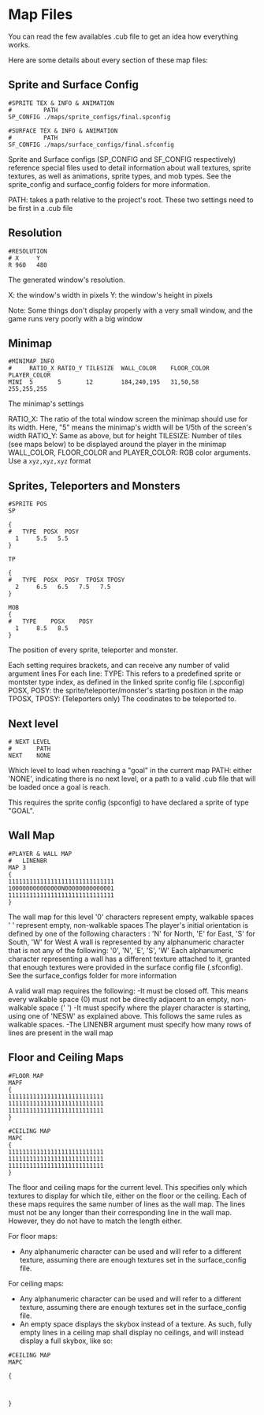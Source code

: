 # Map Files

You can read the few availables .cub file to get an idea how everything works.

Here are some details about every section of these map files:

## Sprite and Surface Config
```
#SPRITE TEX & INFO & ANIMATION
#         PATH
SP_CONFIG ./maps/sprite_configs/final.spconfig

#SURFACE TEX & INFO & ANIMATION
#         PATH
SF_CONFIG ./maps/surface_configs/final.sfconfig
```

Sprite and Surface configs (SP_CONFIG and SF_CONFIG respectively) reference special files used to detail information about wall textures, sprite textures, as well as animations, sprite types, and mob types. See the sprite_config and surface_config folders for more information.

PATH: takes a path relative to the project's root.
These two settings need to be first in a .cub file

## Resolution
```
#RESOLUTION
# X     Y
R 960   480
```
The generated window's resolution.

X: the window's width in pixels
Y: the window's height in pixels

Note: Some things don't display properly with a very small window, and the game runs very poorly with a big window

## Minimap
```
#MINIMAP INFO
#     RATIO_X RATIO_Y TILESIZE  WALL_COLOR    FLOOR_COLOR	  PLAYER_COLOR
MINI  5       5       12        184,240,195	  31,50,58      255,255,255
```
The minimap's settings

RATIO_X: The ratio of the total window screen the minimap should use for its width. Here, "5" means the minimap's width will be 1/5th of the screen's width
RATIO_Y: Same as above, but for height
TILESIZE: Number of tiles (see maps below) to be displayed around the player in the minimap
WALL_COLOR, FLOOR_COLOR and PLAYER_COLOR: RGB color arguments. Use a `xyz,xyz,xyz` format

## Sprites, Teleporters and Monsters
```
#SPRITE POS
SP

{
#	TYPE  POSX  POSY
  1     5.5   5.5
}

TP

{
#	TYPE  POSX  POSY  TPOSX TPOSY
  2     6.5   6.5   7.5   7.5
}

MOB
{
#	TYPE	POSX	POSY
  1     8.5   8.5
}
```
The position of every sprite, teleporter and monster.

Each setting requires brackets, and can receive any number of valid argument lines
For each line:
TYPE: This refers to a predefined sprite or montster type index, as defined in the linked sprite config file (.spconfig)
POSX, POSY: the sprite/teleporter/monster's starting position in the map
TPOSX, TPOSY: (Teleporters only) The coodinates to be teleported to.

## Next level
```
# NEXT LEVEL
#       PATH
NEXT    NONE
```
Which level to load when reaching a "goal" in the current map
PATH: either 'NONE', indicating there is no next level, or a path to a valid .cub file that will be loaded once a goal is reach.

This requires the sprite config (spconfig) to have declared a sprite of type "GOAL".

## Wall Map
```
#PLAYER & WALL MAP
#   LINENBR
MAP 3
{
111111111111111111111111111111
100000000000000N00000000000001
111111111111111111111111111111
}
```
The wall map for this level
'0' characters represent empty, walkable spaces
' ' represent empty, non-walkable spaces
The player's initial orientation is defined by one of the following characters : 'N' for North, 'E' for East, 'S' for South, 'W' for West
A wall is represented by any alphanumeric character that is not any of the following: '0', 'N', 'E', 'S', 'W'
Each alphanumeric character representing a wall has a different texture attached to it, granted that enough textures were provided in the surface config file (.sfconfig). See the surface_configs folder for more information

A valid wall map requires the following:
  -It must be closed off. This means every walkable space (0) must not be directly adjacent to an empty, non-walkable space (' ')
  -It must specify where the player character is starting, using one of 'NESW' as explained above. This follows the same rules as walkable spaces.
  -The LINENBR argument must specify how many rows of lines are present in the wall map

## Floor and Ceiling Maps
```
#FLOOR MAP
MAPF
{
111111111111111111111111111
111111111111111111111111111
111111111111111111111111111
}

#CEILING MAP
MAPC
{
111111111111111111111111111
111111111111111111111111111
111111111111111111111111111
}
```
The floor and ceiling maps for the current level.
This specifies only which textures to display for which tile, either on the floor or the ceiling.
Each of these maps requires the same number of lines as the wall map. The lines must not be any longer than their corresponding line in the wall map.
However, they do not have to match the length either.

For floor maps:
  - Any alphanumeric character can be used and will refer to a different texture, assuming there are enough textures set in the surface_config file.

For ceiling maps:
  - Any alphanumeric character can be used and will refer to a different texture, assuming there are enough textures set in the surface_config file.
  - An empty space displays the skybox instead of a texture. As such, fully empty lines in a ceiling map shall display no ceilings, and will instead display a full skybox, like so:
```
#CEILING MAP
MAPC

{



}
```
